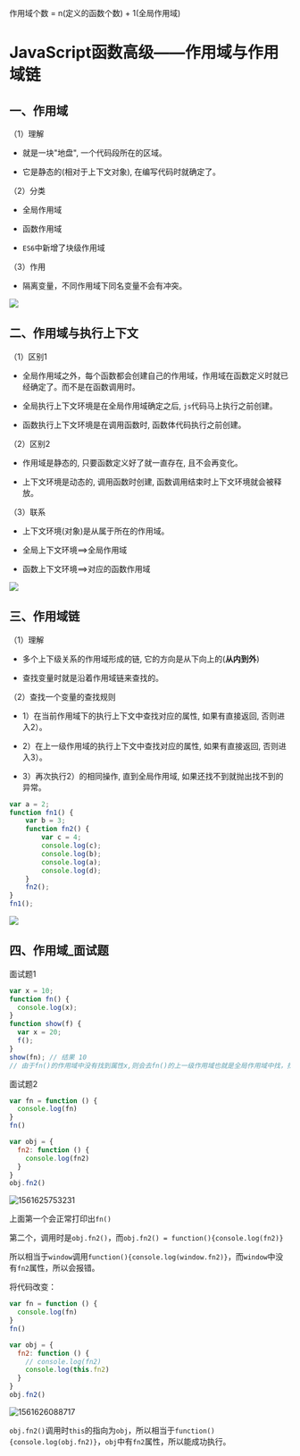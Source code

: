 作用域个数 = n(定义的函数个数) + 1(全局作用域)

# JavaScript函数高级——作用域与作用域链

## 一、作用域

（1）理解

- 就是一块"地盘", 一个代码段所在的区域。

- 它是静态的(相对于上下文对象), 在编写代码时就确定了。

（2）分类

- 全局作用域

- 函数作用域

- `ES6`中新增了块级作用域

（3）作用

- 隔离变量，不同作用域下同名变量不会有冲突。

![](.\media\作用域图.png)

## 二、作用域与执行上下文

（1）区别1

- 全局作用域之外，每个函数都会创建自己的作用域，作用域在函数定义时就已经确定了。而不是在函数调用时。

- 全局执行上下文环境是在全局作用域确定之后, `js`代码马上执行之前创建。

- 函数执行上下文环境是在调用函数时, 函数体代码执行之前创建。

（2）区别2

- 作用域是静态的, 只要函数定义好了就一直存在, 且不会再变化。

- 上下文环境是动态的, 调用函数时创建, 函数调用结束时上下文环境就会被释放。

（3）联系

- 上下文环境(对象)是从属于所在的作用域。

- 全局上下文环境==>全局作用域

- 函数上下文环境==>对应的函数作用域

![](.\media\作用域与执行上下文.png)

## 三、作用域链

（1）理解

- 多个上下级关系的作用域形成的链, 它的方向是从下向上的(**从内到外**)

- 查找变量时就是沿着作用域链来查找的。

（2）查找一个变量的查找规则

- 1）在当前作用域下的执行上下文中查找对应的属性, 如果有直接返回, 否则进入2）。

- 2）在上一级作用域的执行上下文中查找对应的属性, 如果有直接返回, 否则进入3）。

- 3）再次执行2）的相同操作, 直到全局作用域, 如果还找不到就抛出找不到的异常。

```javascript
var a = 2;
function fn1() {
    var b = 3;
    function fn2() {
        var c = 4;
        console.log(c);
        console.log(b);
        console.log(a);
        console.log(d);
    }
    fn2();
}
fn1();
```

![](.\media\作用域链.png)

## 四、作用域_面试题

面试题1

```javascript
var x = 10;
function fn() {
  console.log(x);
}
function show(f) {
  var x = 20;
  f();
}
show(fn); // 结果 10
// 由于fn()的作用域中没有找到属性x,则会去fn()的上一级作用域也就是全局作用域中找，找到x=10，因此打印10.
```

面试题2

```javascript
var fn = function () {
  console.log(fn)
}
fn()

var obj = {
  fn2: function () {
    console.log(fn2)
  }
}
obj.fn2()
```

![1561625753231](.\media\作用域题目2-1.png)

上面第一个会正常打印出`fn()`

第二个，调用时是`obj.fn2()`，而`obj.fn2() = function(){console.log(fn2)}`

所以相当于`window`调用`function(){console.log(window.fn2)}`，而`window`中没有`fn2`属性，所以会报错。

将代码改变：

```javascript
var fn = function () {
  console.log(fn)
}
fn()

var obj = {
  fn2: function () {
    // console.log(fn2)
    console.log(this.fn2)
  }
}
obj.fn2()
```

![1561626088717](.\media\作用域题目2-2.png)

`obj.fn2()`调用时`this`的指向为`obj`，所以相当于`function(){console.log(obj.fn2)}`，`obj`中有`fn2`属性，所以能成功执行。